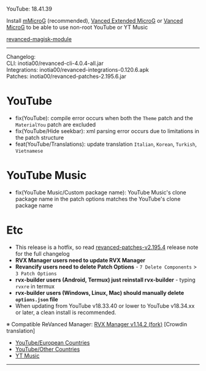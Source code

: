 YouTube: 18.41.39  


Install [mMicroG](https://github.com/inotia00/mMicroG/releases) (recommended), [Vanced Extended MicroG](https://github.com/inotia00/VancedMicroG/releases) or [Vanced MicroG](https://github.com/TeamVanced/VancedMicroG/releases) to be able to use non-root YouTube or YT Music  

[revanced-magisk-module](https://github.com/j-hc/revanced-magisk-module)  

---
Changelog:  
CLI: inotia00/revanced-cli-4.0.4-all.jar  
Integrations: inotia00/revanced-integrations-0.120.6.apk  
Patches: inotia00/revanced-patches-2.195.6.jar  

YouTube
==
- fix(YouTube): compile error occurs when both the `Theme` patch and the `MaterialYou` patch are excluded
- fix(YouTube/Hide seekbar): xml parsing error occurs due to limitations in the patch structure
- feat(YouTube/Translations): update translation
`Italian`, `Korean`, `Turkish`, `Vietnamese`


YouTube Music
==
- fix(YouTube Music/Custom package name): YouTube Music's clone package name in the patch options matches the YouTube's clone package name


Etc
==
- This release is a hotfix, so read [revanced-patches-v2.195.4](https://github.com/inotia00/revanced-patches/releases/tag/v2.195.4) release note for the full changelog
- **RVX Manager users need to update RVX Manager**
- **Revancify users need to delete Patch Options** - `7 Delete Components` > `3 Patch Options`
- **rvx-builder users (Android, Termux) just reinstall rvx-builder** - typing `rvxre` in termux
- **rvx-builder users (Windows, Linux, Mac) should manually delete **`options.json`** file**
- When updating from YouTube v18.33.40 or lower to YouTube v18.34.xx or later, a clean install is recommended.


※ Compatible ReVanced Manager: [RVX Manager v1.14.2 (fork)](https://github.com/inotia00/revanced-manager/releases/tag/v1.14.2)
[Crowdin translation]
- [YouTube/European Countries](https://crowdin.com/project/revancedextendedeu)
- [YouTube/Other Countries](https://crowdin.com/project/revancedextended)
- [YT Music](https://crowdin.com/project/revanced-music-extended)

---  
